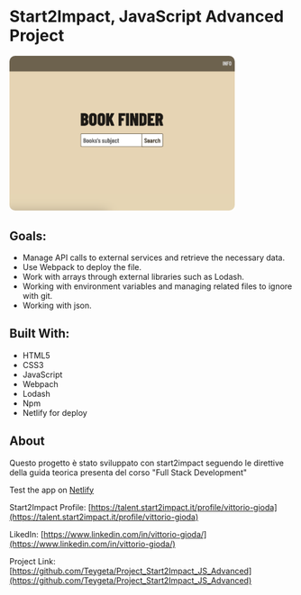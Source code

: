  <h1>Start2Impact, JavaScript Advanced Project</h1>

<img src="./src/img/App_Screen.png" width="400" style="border-radius: 10px" alt="App_screen"/>

## Goals:
* Manage API calls to external services and retrieve the necessary data.
* Use Webpack to deploy the file.
* Work with arrays through external libraries such as Lodash.
* Working with environment variables and managing related files to ignore with git.
* Working with json.

## Built With:
* HTML5
* CSS3
* JavaScript
* Webpach
* Lodash
* Npm
* Netlify for deploy

## About
Questo progetto è stato sviluppato con start2impact seguendo le direttive della guida teorica presenta del corso "Full Stack Development"

Test the app on [Netlify](https://glistening-phoenix-cf085f.netlify.app/)

Start2Impact Profile: [https://talent.start2impact.it/profile/vittorio-gioda](https://talent.start2impact.it/profile/vittorio-gioda)

LikedIn: [https://www.linkedin.com/in/vittorio-gioda/](https://www.linkedin.com/in/vittorio-gioda/)

Project Link: [https://github.com/Teygeta/Project_Start2Impact_JS_Advanced](https://github.com/Teygeta/Project_Start2Impact_JS_Advanced)

